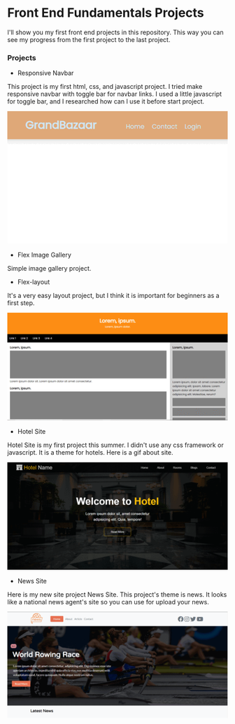# Front End Fundamentals Projects

I'll show you my first front end projects in this repository. 
This way you can see my progress from the first project to the last project.


### Projects

* Responsive Navbar

This project is my first html, css, and javascript project. I tried make responsive navbar with toggle bar for navbar links. I used a little javascript for toggle bar, and I researched how can I use it before start project.

![](responsive-navbar.gif)

* Flex Image Gallery

Simple image gallery project.

* Flex-layout

It's a very easy layout project, but I think it is important for beginners as a first step.

![](layout.gif)

* Hotel Site

Hotel Site is my first project this summer. I didn't use any css framework or javascript. It is a theme for hotels. Here is a gif about site.

![](hotel-site.gif)

* News Site

Here is my new site project News Site. This project's theme is news. It looks like a national news agent's site so you can use for upload your news. 

![](news-site.gif)